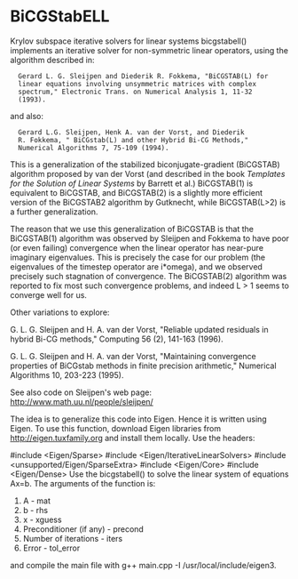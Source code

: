 # BiCGStabELL
Krylov subspace iterative solvers for linear systems
bicgstabell() implements an iterative solver for non-symmetric linear
   operators, using the algorithm described in:

      Gerard L. G. Sleijpen and Diederik R. Fokkema, "BiCGSTAB(L) for
      linear equations involving unsymmetric matrices with complex
      spectrum," Electronic Trans. on Numerical Analysis 1, 11-32
      (1993).

   and also:

      Gerard L.G. Sleijpen, Henk A. van der Vorst, and Diederik
      R. Fokkema, " BiCGstab(L) and other Hybrid Bi-CG Methods,"
      Numerical Algorithms 7, 75-109 (1994).

   This is a generalization of the stabilized biconjugate-gradient
   (BiCGSTAB) algorithm proposed by van der Vorst (and described
   in the book _Templates for the Solution of Linear Systems_ by
   Barrett et al.)  BiCGSTAB(1) is equivalent to BiCGSTAB, and
   BiCGSTAB(2) is a slightly more efficient version of the BiCGSTAB2
   algorithm by Gutknecht, while BiCGSTAB(L>2) is a further
   generalization.

   The reason that we use this generalization of BiCGSTAB is that the
   BiCGSTAB(1) algorithm was observed by Sleijpen and Fokkema to have
   poor (or even failing) convergence when the linear operator has
   near-pure imaginary eigenvalues.  This is precisely the case for
   our problem (the eigenvalues of the timestep operator are i*omega),
   and we observed precisely such stagnation of convergence.  The
   BiCGSTAB(2) algorithm was reported to fix most such convergence
   problems, and indeed L > 1 seems to converge well for us. 

Other variations to explore:

   G. L. G. Sleijpen and H. A. van der Vorst, "Reliable updated
   residuals in hybrid Bi-CG methods," Computing 56 (2), 141-163
   (1996).

   G. L. G. Sleijpen and H. A. van der Vorst, "Maintaining convergence
   properties of BiCGstab methods in finite precision arithmetic,"
   Numerical Algorithms 10, 203-223 (1995).

   See also code on Sleijpen's web page:
                 http://www.math.uu.nl/people/sleijpen/
                 
 The idea is to generalize this code into Eigen. Hence it is written using Eigen.
 To use this function, download Eigen libraries from http://eigen.tuxfamily.org
 and install them locally. Use the headers:
 
 #include <Eigen/Sparse>
 #include <Eigen/IterativeLinearSolvers>
 #include <unsupported/Eigen/SparseExtra>
 #include <Eigen/Core>
 #include <Eigen/Dense>
 Use the bicgstabell() to solve the linear system of equations Ax=b. The arguments of the function is:
 1. A - mat
 2. b - rhs
 3. x - xguess
 4. Preconditioner (if any) - precond
 5. Number of iterations - iters
 6. Error - tol_error
 
 and compile the main file with g++ main.cpp -I /usr/local/include/eigen3.
